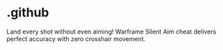 # .github
Land every shot without even aiming! Warframe Silent Aim cheat delivers perfect accuracy with zero crosshair movement.
